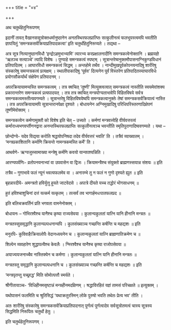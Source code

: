 +++
title = "०४"

+++

अथ चतुर्थहेतुनिरूपणम्

इदानीं तावत् वैखानससूत्रोक्तधर्मानुष्ठानेन अनतस्थिरफलप्रात्प्तिः सत्कुलीनत्वं फलभूयस्त्वमपि भवतीति ज्ञापयितुं ‘समन्त्रकसर्वक्रियाप्रतिपादकत्वा’ इति चतुर्थोहेतुनिरूप्यते । तद्यथा – 

अत्र सूत्र नित्यानुष्ठानविधौ ‘इन्द्रोऽहमुभाभ्यामि’ त्यारभ्य करप्रक्षालनादीनि समन्त्रकत्वेनोक्तानि । ब्रह्मयज्ञे ‘ऋतञ्च सत्याञ्चे’ त्यादि विशेषः । पुण्याहे समन्त्रकत्वं स्पष्टम् । सूत्रान्तरेष्वनुक्तमौपासनाग्निकुण्डविधानं प्रतिपादितम् । आघारविधौ समन्त्रकत्वं सिद्धम् । अन्तहोमे तथैव । नान्दीमुखपूर्वकोपनयनादिषु शारीरेषु संस्कारेषु समन्स्त्रकत्वं प्रत्यक्षम् । स्थालीपाकादिषु ‘पूर्वव’ दित्यनेन पूर्वं विस्तरेण प्रतिपादितस्याघारविधेः प्रयोगसौकर्यार्थं संक्षेपेण प्रतिपादनम् । 

अपरक्रियायामप्यस्ति समन्त्रकत्वम् । तत्र क्वचित् ‘तूष्णी’ मित्युक्त्वत्वात् समन्त्रकत्वं नास्तीति स्वयमेवांशक्य प्रकारान्तरेण समन्त्रकत्वं प्रत्यपादयत् । तत्र तत्र क्वचित् मन्त्रयोग्यताभावेपि विहितविषये सर्वत्र समन्त्रकत्वमस्तीत्यवगम्यते । सूत्रान्तरेषु विहितविषयेष्वपि समन्त्रकत्वानुक्तेः तेषां समन्त्रकसर्वक्रियात्वं नास्ति । तत्र अपरक्रियायामपि सूत्रान्तरानपेक्षा दृश्यते । बोधायनेन अग्निमुखादिषु परिधिपरिस्तरणादिक्षेपणं तूष्णीमेवोक्तम् । 

समन्त्रकत्वेन कर्मणामुक्तौ को विशेष इति चेत् – उच्यते । कर्मणां मन्त्रवत्त्वेहि वीर्यवत्तरत्वं कर्माराध्यभगवर्प्तीणनद्वारा अनन्तस्थिरफलप्राप्तिः सत्कुलीनत्वञ्च भवन्तीति स्मृतिपुराणादिष्ववगम्यते । यथा – 

छोन्दोग्ये- यदेव विद्यया करोति श्रद्धयोपनिषदा तदेव वीर्यवत्तरं भवति’ ति । तत्रैवं व्याख्यातम् । ‘मन्त्रप्रकाशितानि कर्माणि क्रियन्ते नामन्त्रकमस्ति कर्मे’ ति । 

आथर्वणे-
ऋग्यजुस्सामाख्या मन्त्रेषु कर्मणि कवयो यान्यपश्यन्निति ।

आरण्यपर्वणिः-
व्रतोपनयनाभ्यां वा उपवासेन वा द्विजः ।
क्रियामन्त्रैश्च संयुक्तो ब्राह्मणस्सयान्न संशयः ॥ इति 

तत्रैव –
गुणाभावे फलं न्यूनं भवत्यफलमेव वा ।
अनारम्भे तु न फलं न गुणो दृश्यते ह्युत ॥ इति 

बृहन्नारदीये-
अमन्त्रतो हविर्युत्तु हूयते जाटवेदसे ।
अपात्रे दीयते यच्च तद्धोरं भॊगसाधनम् ॥ 

हुतं हविश्चाशुचिनां दत्तं यत्कर्म यत्कृतम् ।
तत्सर्वं तव भागार्हमधःपातफलप्रद ॥ 

इति बलिचक्रवर्तिनं प्रति भगवता वामनेनोक्तम् ।

बोधायनः –
गोभिरश्वैश्च यानैश्च कृष्या राज्पसेवया ।
कुलान्यकुलतां यात्नि यानि हीनानि मन्त्रतः ॥ 

मन्त्रतस्सुसमृद्धानि कुलान्यल्पधनान्यपि ।
कुलसंख्याञ्च गच्छन्ति कर्षन्ति च महद्यशः ॥ इति 

मनुरपि-
कुविवाहैःक्रियालोपैः वेदानध्ययनेन च ।
कुलान्यकुलतां यात्नि ब्राह्मणातिक्रमेण च ॥

शिल्पेन व्यवहारेण शुद्धापत्यैश्च केवलैः ।
ग्मिरश्वैश्च यानैश्च कृष्या राजोपसेवया ॥

अयाज्ययजनाच्चैव नास्तिक्येन च कर्मणा ।
कुलान्यकुलतां यात्नि यानि हीनानि मन्त्रतः ॥

मन्त्रतस्तु समृद्धानि कुलान्यल्पधनानि च ।
कुलसंख्याञ्च गच्छन्ति कर्षन्ति च महद्यशः ॥ इति 

‘मन्त्रपृतन्तु यच्छ्राद्ध’ मिति सोमोत्पत्तौ स्मर्यते ।

श्रीगीतायाञ्च- 
‘विधिहीनमसृष्टान्नं मन्त्रहीनमदक्षिणम् ।
श्रद्धाविरहितं यज्ञं तामसं परिचक्षते ॥ इत्युक्तम् ।

यथोपासनं फलमिति च श्रुतिसिद्धं ‘यथाक्रतुरस्मिन् लोके पुरुषो भवति तथेतः प्रेत्य भव’ तीति । 

अतः शारीरेषु संस्कारेषु समन्त्रकसर्वक्रियाप्रतिपादनात् पूर्णत्वं पूर्णत्वादेव सर्वसूत्रोतमत्वं चास्य सूत्रस्य सिद्धमिति निरूपितः चतुर्थो हेतुः । 

इति चतुर्थहेतुनिरूपणम् । 
